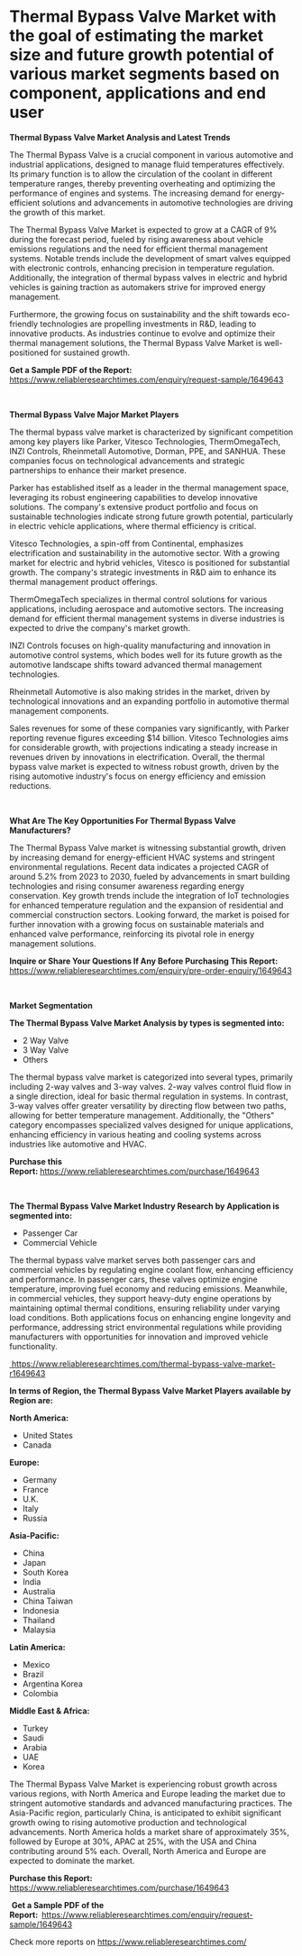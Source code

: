 <p><h1>Thermal Bypass Valve Market with the goal of estimating the market size and future growth potential of various market segments based on component, applications and end user</h1></p><p><strong>Thermal Bypass Valve Market Analysis and Latest Trends</strong></p>
<p><p>The Thermal Bypass Valve is a crucial component in various automotive and industrial applications, designed to manage fluid temperatures effectively. Its primary function is to allow the circulation of the coolant in different temperature ranges, thereby preventing overheating and optimizing the performance of engines and systems. The increasing demand for energy-efficient solutions and advancements in automotive technologies are driving the growth of this market.</p><p>The Thermal Bypass Valve Market is expected to grow at a CAGR of 9% during the forecast period, fueled by rising awareness about vehicle emissions regulations and the need for efficient thermal management systems. Notable trends include the development of smart valves equipped with electronic controls, enhancing precision in temperature regulation. Additionally, the integration of thermal bypass valves in electric and hybrid vehicles is gaining traction as automakers strive for improved energy management. </p><p>Furthermore, the growing focus on sustainability and the shift towards eco-friendly technologies are propelling investments in R&D, leading to innovative products. As industries continue to evolve and optimize their thermal management solutions, the Thermal Bypass Valve Market is well-positioned for sustained growth.</p></p>
<p><strong>Get a Sample PDF of the Report:&nbsp;</strong> <a href="https://www.reliableresearchtimes.com/enquiry/request-sample/1649643?utm_campaign=2629&utm_medium=2&utm_source=Github&utm_content=ia&utm_term=09042025&utm_id=thermal-bypass-valve">https://www.reliableresearchtimes.com/enquiry/request-sample/1649643</a></p>
<p>&nbsp;</p>
<p><strong>Thermal Bypass Valve Major Market Players</strong></p>
<p><p>The thermal bypass valve market is characterized by significant competition among key players like Parker, Vitesco Technologies, ThermOmegaTech, INZI Controls, Rheinmetall Automotive, Dorman, PPE, and SANHUA. These companies focus on technological advancements and strategic partnerships to enhance their market presence.</p><p>Parker has established itself as a leader in the thermal management space, leveraging its robust engineering capabilities to develop innovative solutions. The company's extensive product portfolio and focus on sustainable technologies indicate strong future growth potential, particularly in electric vehicle applications, where thermal efficiency is critical.</p><p>Vitesco Technologies, a spin-off from Continental, emphasizes electrification and sustainability in the automotive sector. With a growing market for electric and hybrid vehicles, Vitesco is positioned for substantial growth. The company's strategic investments in R&D aim to enhance its thermal management product offerings.</p><p>ThermOmegaTech specializes in thermal control solutions for various applications, including aerospace and automotive sectors. The increasing demand for efficient thermal management systems in diverse industries is expected to drive the company's market growth.</p><p>INZI Controls focuses on high-quality manufacturing and innovation in automotive control systems, which bodes well for its future growth as the automotive landscape shifts toward advanced thermal management technologies.</p><p>Rheinmetall Automotive is also making strides in the market, driven by technological innovations and an expanding portfolio in automotive thermal management components.</p><p>Sales revenues for some of these companies vary significantly, with Parker reporting revenue figures exceeding $14 billion. Vitesco Technologies aims for considerable growth, with projections indicating a steady increase in revenues driven by innovations in electrification. Overall, the thermal bypass valve market is expected to witness robust growth, driven by the rising automotive industry's focus on energy efficiency and emission reductions.</p></p>
<p>&nbsp;</p>
<p><strong>What Are The Key Opportunities For Thermal Bypass Valve Manufacturers?</strong></p>
<p><p>The Thermal Bypass Valve market is witnessing substantial growth, driven by increasing demand for energy-efficient HVAC systems and stringent environmental regulations. Recent data indicates a projected CAGR of around 5.2% from 2023 to 2030, fueled by advancements in smart building technologies and rising consumer awareness regarding energy conservation. Key growth trends include the integration of IoT technologies for enhanced temperature regulation and the expansion of residential and commercial construction sectors. Looking forward, the market is poised for further innovation with a growing focus on sustainable materials and enhanced valve performance, reinforcing its pivotal role in energy management solutions.</p></p>
<p><strong>Inquire or Share Your Questions If Any Before Purchasing This Report:</strong> <a href="https://www.reliableresearchtimes.com/enquiry/pre-order-enquiry/1649643?utm_campaign=2629&utm_medium=2&utm_source=Github&utm_content=ia&utm_term=09042025&utm_id=thermal-bypass-valve">https://www.reliableresearchtimes.com/enquiry/pre-order-enquiry/1649643</a></p>
<p>&nbsp;</p>
<p><strong>Market Segmentation</strong></p>
<p><strong>The Thermal Bypass Valve Market Analysis by types is segmented into:</strong></p>
<p><ul><li>2 Way Valve</li><li>3 Way Valve</li><li>Others</li></ul></p>
<p><p>The thermal bypass valve market is categorized into several types, primarily including 2-way valves and 3-way valves. 2-way valves control fluid flow in a single direction, ideal for basic thermal regulation in systems. In contrast, 3-way valves offer greater versatility by directing flow between two paths, allowing for better temperature management. Additionally, the "Others" category encompasses specialized valves designed for unique applications, enhancing efficiency in various heating and cooling systems across industries like automotive and HVAC.</p></p>
<p><strong>Purchase this Report:&nbsp;</strong><a href="https://www.reliableresearchtimes.com/purchase/1649643?utm_campaign=2629&utm_medium=2&utm_source=Github&utm_content=ia&utm_term=09042025&utm_id=thermal-bypass-valve">https://www.reliableresearchtimes.com/purchase/1649643</a></p>
<p>&nbsp;</p>
<p><strong>The Thermal Bypass Valve Market Industry Research by Application is segmented into:</strong></p>
<p><ul><li>Passenger Car</li><li>Commercial Vehicle</li></ul></p>
<p><p>The thermal bypass valve market serves both passenger cars and commercial vehicles by regulating engine coolant flow, enhancing efficiency and performance. In passenger cars, these valves optimize engine temperature, improving fuel economy and reducing emissions. Meanwhile, in commercial vehicles, they support heavy-duty engine operations by maintaining optimal thermal conditions, ensuring reliability under varying load conditions. Both applications focus on enhancing engine longevity and performance, addressing strict environmental regulations while providing manufacturers with opportunities for innovation and improved vehicle functionality.</p></p>
<p><a href="https://www.reliableresearchtimes.com/thermal-bypass-valve-market-r1649643?utm_campaign=2629&utm_medium=2&utm_source=Github&utm_content=ia&utm_term=09042025&utm_id=thermal-bypass-valve">&nbsp;https://www.reliableresearchtimes.com/thermal-bypass-valve-market-r1649643</a></p>
<p><strong>In terms of Region, the Thermal Bypass Valve Market Players available by Region are:</strong></p>
<p>
    <p> <strong> North America: </strong>
        <ul>
            <li>United States</li>
            <li>Canada</li>
        </ul>
        </p> 
    <p> <strong> Europe: </strong>
        <ul>
            <li>Germany</li>
            <li>France</li>
            <li>U.K.</li>
            <li>Italy</li>
            <li>Russia</li>
        </ul>
        </p> 
    <p> <strong> Asia-Pacific: </strong>
        <ul>
            <li>China</li>
            <li>Japan</li>
            <li>South Korea</li>
            <li>India</li>
            <li>Australia</li>
            <li>China Taiwan</li>
            <li>Indonesia</li>
            <li>Thailand</li>
            <li>Malaysia</li>
        </ul>
        </p> 
    <p> <strong> Latin America: </strong>
        <ul>
            <li>Mexico</li>
            <li>Brazil</li>
            <li>Argentina Korea</li>
            <li>Colombia</li>
        </ul>
        </p> 
    <p> <strong> Middle East & Africa: </strong>
        <ul>
            <li>Turkey</li>
            <li>Saudi</li>
            <li>Arabia</li>
            <li>UAE</li>
            <li>Korea</li>
        </ul>
    </p>
    </p>
<p><p>The Thermal Bypass Valve Market is experiencing robust growth across various regions, with North America and Europe leading the market due to stringent automotive standards and advanced manufacturing practices. The Asia-Pacific region, particularly China, is anticipated to exhibit significant growth owing to rising automotive production and technological advancements. North America holds a market share of approximately 35%, followed by Europe at 30%, APAC at 25%, with the USA and China contributing around 5% each. Overall, North America and Europe are expected to dominate the market.</p></p>
<p><strong>Purchase this Report: </strong><a href="https://www.reliableresearchtimes.com/purchase/1649643?utm_campaign=2629&utm_medium=2&utm_source=Github&utm_content=ia&utm_term=09042025&utm_id=thermal-bypass-valve">https://www.reliableresearchtimes.com/purchase/1649643</a></p>
<p>&nbsp;<strong>Get a Sample PDF of the Report:&nbsp;&nbsp;</strong><a href="https://www.reliableresearchtimes.com/enquiry/request-sample/1649643?utm_campaign=2629&utm_medium=2&utm_source=Github&utm_content=ia&utm_term=09042025&utm_id=thermal-bypass-valve">https://www.reliableresearchtimes.com/enquiry/request-sample/1649643</a></p>
<p><strong></strong></p>
<p>Check more reports on <a href="https://www.reliableresearchtimes.com/?utm_campaign=2629&utm_medium=2&utm_source=Github&utm_content=ia&utm_term=09042025&utm_id=thermal-bypass-valve">https://www.reliableresearchtimes.com/</a></p>